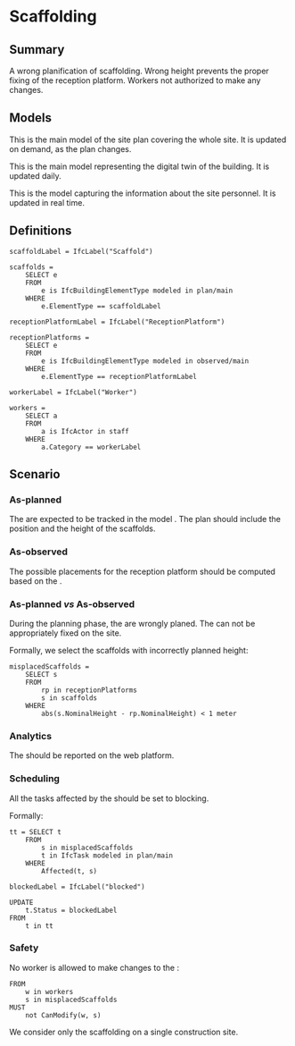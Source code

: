 # Scaffolding

## Summary

A wrong planification of scaffolding. Wrong height prevents the proper fixing of
the reception platform. Workers not authorized to make any changes.

## Models

<model name="plan/main">

This is the main model of the site plan covering the whole site.
It is updated on demand, as the plan changes.

</model>

<model name="observed/main">

This is the main model representing the digital twin of the building.
It is updated daily.

</model>

<model name="staff">

This is the model capturing the information about the site personnel.
It is updated in real time.

</model>

## Definitions

<def name="scaffolds">

```bim
scaffoldLabel = IfcLabel("Scaffold")

scaffolds = 
    SELECT e
    FROM
        e is IfcBuildingElementType modeled in plan/main
    WHERE 
        e.ElementType == scaffoldLabel
```

</def>

<def name="receptionPlatforms">

```bim
receptionPlatformLabel = IfcLabel("ReceptionPlatform")

receptionPlatforms = 
    SELECT e
    FROM
        e is IfcBuildingElementType modeled in observed/main
    WHERE
        e.ElementType == receptionPlatformLabel
```
</def>

<def name="Workers">

```bin
workerLabel = IfcLabel("Worker")

workers = 
    SELECT a
    FROM
        a is IfcActor in staff
    WHERE
        a.Category == workerLabel
```

</def>


## Scenario

### As-planned

The <ref name="scaffolds" /> are expected to be tracked in 
the model <modelref name="plan/main" />. The plan should include the position 
and the height of the scaffolds.  

### As-observed

The possible placements for the reception platform should be computed based on
the <modelref name="observed/main" />.

### As-planned *vs* As-observed

<phase name="planning">
    During the planning phase, the <ref name="scaffolds" /> are wrongly planed.
</phase>
<phase name="construction">
    The <ref name="receptionPlatforms" /> can not be appropriately fixed 
    on <level name="site">the site</level>.
</phase>

<def name="misplacedScaffolds">

Formally, we select the scaffolds with incorrectly planned height:

```bim
misplacedScaffolds = 
    SELECT s
    FROM
        rp in receptionPlatforms
        s in scaffolds
    WHERE
        abs(s.NominalHeight - rp.NominalHeight) < 1 meter 
```

</def>

### Analytics

The <ref name="misplacedScaffolds" /> should be reported on the web platform.

### Scheduling

All the tasks affected by the <ref name="misplacedScaffolds" /> should be set 
to blocking.

Formally:

```bim
tt = SELECT t 
    FROM
        s in misplacedScaffolds
        t in IfcTask modeled in plan/main
    WHERE
        Affected(t, s)

blockedLabel = IfcLabel("blocked")

UPDATE
    t.Status = blockedLabel
FROM
    t in tt
```

### Safety

No <ref name="workers">worker</ref> is allowed to make changes to 
the <ref name="misplacedScaffolds" />:

```bim
FROM
    w in workers
    s in misplacedScaffolds
MUST
    not CanModify(w, s)
```

<level name="site">We consider only the scaffolding on a single construction 
site.</level>
